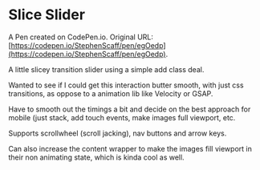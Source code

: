 # Slice Slider

A Pen created on CodePen.io. Original URL: [https://codepen.io/StephenScaff/pen/egOedp](https://codepen.io/StephenScaff/pen/egOedp).

A little slicey transition slider using  a simple add class deal.

Wanted to see if I could get this interaction butter smooth, with just css transitions, as oppose to a animation lib like Velocity or GSAP.

Have to smooth out the timings a bit and decide on the best approach for mobile (just stack, add touch events, make images full viewport, etc.

Supports scrollwheel (scroll jacking), nav buttons and arrow keys.

Can also increase the content wrapper to make the images fill viewport in their non animating state, which is kinda cool as well.
